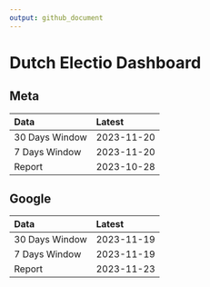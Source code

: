 ```yaml
---
output: github_document
---
```


# Dutch Electio Dashboard



## Meta


|Data           |Latest     |
|:--------------|:----------|
|30 Days Window |2023-11-20 |
|7 Days Window  |2023-11-20 |
|Report         |2023-10-28 |

## Google


|Data           |Latest     |
|:--------------|:----------|
|30 Days Window |2023-11-19 |
|7 Days Window  |2023-11-19 |
|Report         |2023-11-23 |
